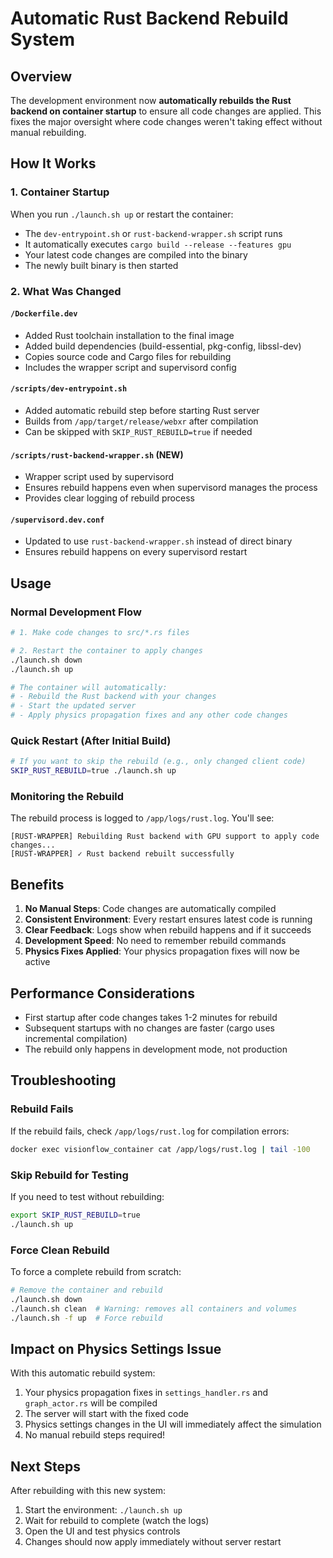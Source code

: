 # Automatic Rust Backend Rebuild System

## Overview
The development environment now **automatically rebuilds the Rust backend on container startup** to ensure all code changes are applied. This fixes the major oversight where code changes weren't taking effect without manual rebuilding.

## How It Works

### 1. Container Startup
When you run `./launch.sh up` or restart the container:
- The `dev-entrypoint.sh` or `rust-backend-wrapper.sh` script runs
- It automatically executes `cargo build --release --features gpu`
- Your latest code changes are compiled into the binary
- The newly built binary is then started

### 2. What Was Changed

#### `/Dockerfile.dev`
- Added Rust toolchain installation to the final image
- Added build dependencies (build-essential, pkg-config, libssl-dev)
- Copies source code and Cargo files for rebuilding
- Includes the wrapper script and supervisord config

#### `/scripts/dev-entrypoint.sh`
- Added automatic rebuild step before starting Rust server
- Builds from `/app/target/release/webxr` after compilation
- Can be skipped with `SKIP_RUST_REBUILD=true` if needed

#### `/scripts/rust-backend-wrapper.sh` (NEW)
- Wrapper script used by supervisord
- Ensures rebuild happens even when supervisord manages the process
- Provides clear logging of rebuild process

#### `/supervisord.dev.conf`
- Updated to use `rust-backend-wrapper.sh` instead of direct binary
- Ensures rebuild happens on every supervisord restart

## Usage

### Normal Development Flow
```bash
# 1. Make code changes to src/*.rs files

# 2. Restart the container to apply changes
./launch.sh down
./launch.sh up

# The container will automatically:
# - Rebuild the Rust backend with your changes
# - Start the updated server
# - Apply physics propagation fixes and any other code changes
```

### Quick Restart (After Initial Build)
```bash
# If you want to skip the rebuild (e.g., only changed client code)
SKIP_RUST_REBUILD=true ./launch.sh up
```

### Monitoring the Rebuild
The rebuild process is logged to `/app/logs/rust.log`. You'll see:
```
[RUST-WRAPPER] Rebuilding Rust backend with GPU support to apply code changes...
[RUST-WRAPPER] ✓ Rust backend rebuilt successfully
```

## Benefits

1. **No Manual Steps**: Code changes are automatically compiled
2. **Consistent Environment**: Every restart ensures latest code is running
3. **Clear Feedback**: Logs show when rebuild happens and if it succeeds
4. **Development Speed**: No need to remember rebuild commands
5. **Physics Fixes Applied**: Your physics propagation fixes will now be active

## Performance Considerations

- First startup after code changes takes 1-2 minutes for rebuild
- Subsequent startups with no changes are faster (cargo uses incremental compilation)
- The rebuild only happens in development mode, not production

## Troubleshooting

### Rebuild Fails
If the rebuild fails, check `/app/logs/rust.log` for compilation errors:
```bash
docker exec visionflow_container cat /app/logs/rust.log | tail -100
```

### Skip Rebuild for Testing
If you need to test without rebuilding:
```bash
export SKIP_RUST_REBUILD=true
./launch.sh up
```

### Force Clean Rebuild
To force a complete rebuild from scratch:
```bash
# Remove the container and rebuild
./launch.sh down
./launch.sh clean  # Warning: removes all containers and volumes
./launch.sh -f up  # Force rebuild
```

## Impact on Physics Settings Issue

With this automatic rebuild system:
1. Your physics propagation fixes in `settings_handler.rs` and `graph_actor.rs` will be compiled
2. The server will start with the fixed code
3. Physics settings changes in the UI will immediately affect the simulation
4. No manual rebuild steps required!

## Next Steps

After rebuilding with this new system:
1. Start the environment: `./launch.sh up`
2. Wait for rebuild to complete (watch the logs)
3. Open the UI and test physics controls
4. Changes should now apply immediately without server restart